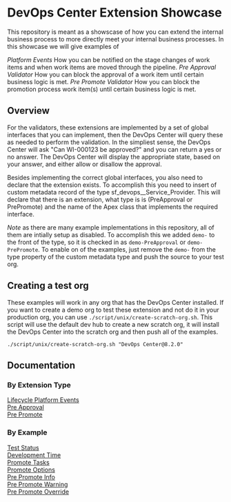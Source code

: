# DevOps Center Extension Showcase

This repository is meant as a showscase of how you can extend the internal business process to more directly meet your internal business processes. In this showcase we will give examples of

_Platform Events_ How you can be notified on the stage changes of work items and when work items are moved through the pipeline.
_Pre Approval Validator_ How you can block the approval of a work item until certain business logic is met.
_Pre Promote Validator_ How you can block the promotion process work item(s) until certain business logic is met.

## Overview

For the validators, these extensions are implemented by a set of global interfaces that you can implement, then the DevOps Center will query these as needed to perform the validation. In the simpliest sense, the DevOps Center will ask "Can WI-000123 be approved?" and you can return a yes or no answer. The DevOps Center will display the appropriate state, based on your answer, and either allow or disallow the approval.

Besides implementing the correct global interfaces, you also need to declare that the extension exists. To accomplish this you need to insert of custom metadata record of the type sf_devops\_\_Service_Provider. This will declare that there is an extension, what type is is (PreApproval or PrePromote) and the name of the Apex class that implements the required interface.

_Note_ as there are many example implementations in this repository, all of them are intially setup as disabled. To accomplish this we added `demo-` to the front of the type, so it is checked in as `demo-PreApproval` or `demo-PrePromote`. To enable on of the examples, just remove the `demo-` from the type property of the custom metadata type and push the source to your test org.

## Creating a test org

These examples will work in any org that has the DevOps Center installed. If you want to create a demo org to test these extension and not do it in your production org, you can use `./script/unix/create-scratch-org.sh`. This script will use the default dev hub to create a new scratch org, it will install the DevOps Center into the scratch org and then push all of the examples.

`./script/unix/create-scratch-org.sh "DevOps Center@8.2.0"`

## Documentation

### By Extension Type

[Lifecycle Platform Events](./docs/Lifecycle.md)  
[Pre Approval](./docs/PreApprovalValidators.md)  
[Pre Promote](./docs/PrePromoteValidators.md)

### By Example

[Test Status](./docs/examples/TestStatus.md)  
[Development Time](./docs/examples/DevelopmentTime.md)  
[Promote Tasks](./docs/examples/PromoteTasks.md)  
[Promote Options](./docs/examples/PromoteOptions.md)  
[Pre Promote Info](./docs/examples/PrePromoteInfo.md)  
[Pre Promote Warning](./docs/examples/PrePromoteWarning.md)  
[Pre Promote Override](./docs/examples/PrePromoteOverride.md)
